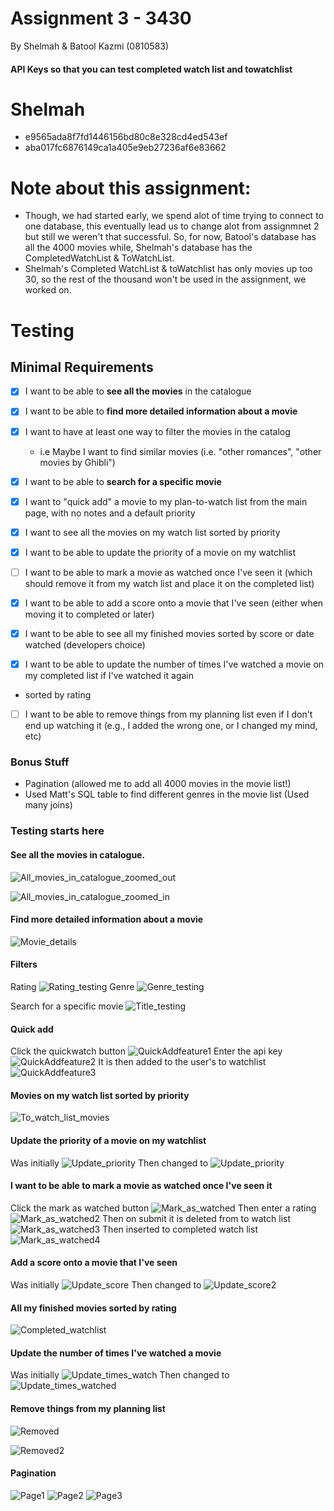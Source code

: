 # Assignment 3 - 3430 
By Shelmah & Batool Kazmi (0810583)
#### API Keys so that you can test completed watch list and towatchlist
# Shelmah
- e9565ada8f7fd1446156bd80c8e328cd4ed543ef
- aba017fc6876149ca1a405e9eb27236af6e83662

# Note about this assignment:
- Though, we had started early, we spend alot of time trying to connect to one database, this eventually lead us to change alot from assignmnet 2 but still we weren't that successful. So, for now, Batool's database has all the 4000 movies while, Shelmah's database has the CompletedWatchList & ToWatchList. 
- Shelmah's Completed WatchList & toWatchlist has only movies up too 30, so the rest of the thousand won't be used in the assignment, we worked on.

# Testing 
## Minimal Requirements 
- [x] I want to be able to **see all the movies** in the catalogue

- [x] I want to be able to **find more detailed information about a movie**

- [x] I want to have at least one way to filter the movies in the catalog
  - i.e Maybe I want to find similar movies (i.e. "other romances", "other movies by Ghibli")


- [x] I want to be able to **search for a specific movie**



- [x] I want to "quick add" a movie to my plan-to-watch list from the main page, with no notes and a default priority
- [x] I want to see all the movies on my watch list sorted by priority
- [x] I want to be able to update the priority of a movie on my watchlist

- [ ] I want to be able to mark a movie as watched once I've seen it (which should remove it from my watch list and place it on the completed list)
- [x] I want to be able to add a score onto a movie that I've seen (either when moving it to completed or later)
- [x] I want to be able to see all my finished movies sorted by score or date watched (developers choice)
- [x] I want to be able to update the number of times I've watched a movie on my completed list if I've watched it again
- sorted by rating

- [ ] I want to be able to remove things from my planning list even if I don't end up watching it (e.g., I added the wrong one, or I changed my mind, etc)

### Bonus Stuff

- Pagination (allowed me to add all 4000 movies in the movie list!)
- Used Matt's SQL table to find different genres in the movie list (Used many joins)

### Testing starts here

#### See all the movies in catalogue.

![All_movies_in_catalogue_zoomed_out](./Screenshot%202024-07-31%20at%206.54.57 PM.png)

![All_movies_in_catalogue_zoomed_in](./Screenshot%202024-07-31%20at%206.58.19 PM.png)

#### Find more detailed information about a movie

![Movie_details](./Screenshot%202024-07-31%20at%207.26.51 PM.png)

#### Filters

Rating
![Rating_testing](./Screenshot%202024-07-31%20at%207.31.59 PM.png)
Genre
![Genre_testing](./Screenshot%202024-07-31%20at%207.32.56 PM.png)

Search for a specific movie
![Title_testing](./Screenshot%202024-07-31%20at%207.30.50 PM.png)

#### Quick add

Click the quickwatch button
![QuickAddfeature1](./Screenshot%202024-07-31%20at%207.40.22 PM.png)
Enter the api key
![QuickAddfeature2](./Screenshot%202024-07-31%20at%207.40.32 PM.png)
It is then added to the user's to watchlist
![QuickAddfeature3](./Screenshot%202024-07-31%20at%207.47.52 PM.png)

#### Movies on my watch list sorted by priority

![To_watch_list_movies](./Screenshot%202024-07-31%20at%207.54.24 PM.png)

#### Update the priority of a movie on my watchlist

Was initially
![Update_priority](./Screenshot%202024-07-31%20at%207.57.33 PM.png)
Then changed to
![Update_priority](./Screenshot%202024-07-31%20at%207.57.39 PM.png)

#### I want to be able to mark a movie as watched once I've seen it

Click the mark as watched button
![Mark_as_watched](./Screenshot%202024-07-31%20at%207.59.49 PM.png)
Then enter a rating
![Mark_as_watched2](./Screenshot%202024-07-31%20at%207.59.58 PM.png)
Then on submit it is deleted from to watch list
![Mark_as_watched3](./Screenshot%202024-07-31%20at%208.00.06 PM.png)
Then inserted to completed watch list
![Mark_as_watched4](./Screenshot%202024-07-31%20at%208.00.15 PM.png)

#### Add a score onto a movie that I've seen 

Was initially
![Update_score](./Screenshot%202024-07-31%20at%208.07.02 PM.png)
Then changed to
![Update_score2](./Screenshot%202024-07-31%20at%208.07.08 PM.png)

#### All my finished movies sorted by rating

![Completed_watchlist](./Screenshot%202024-07-31%20at%208.09.52 PM.png)

#### Update the number of times I've watched a movie

 Was initially
 ![Update_times_watch](./Screenshot%202024-07-31%20at%208.11.28 PM.png)
 Then changed to
 ![Update_times_watched](./Screenshot%202024-07-31%20at%208.11.32 PM.png)

#### Remove things from my planning list

![Removed](./Screenshot%202024-07-31%20at%208.15.39 PM.png)

![Removed2](./Screenshot%202024-07-31%20at%208.15.44 PM.png)

#### Pagination

![Page1](./Screenshot%202024-07-31%20at%208.22.44 PM.png)
![Page2](./Screenshot%202024-07-31%20at%208.22.49 PM.png)
![Page3](./Screenshot%202024-07-31%20at%208.22.53 PM.png)
